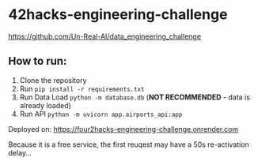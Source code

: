 # 42hacks-engineering-challenge

https://github.com/Un-Real-AI/data_engineering_challenge

## How to run:

1. Clone the repository
2. Run `pip install -r requirements.txt`
3. Run Data Load `python -m database.db` (**NOT RECOMMENDED** - data is already loaded)
4. Run API `python -m uvicorn app.airports_api:app`

Deployed on: https://four2hacks-engineering-challenge.onrender.com

Because it is a free service, the first reuqest may have a 50s re-activation delay...
